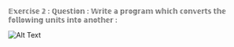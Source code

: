 𝔼𝕩𝕖𝕣𝕔𝕚𝕤𝕖 𝟚 : ℚ𝕦𝕖𝕤𝕥𝕚𝕠𝕟 : 𝕎𝕣𝕚𝕥𝕖 𝕒 𝕡𝕣𝕠𝕘𝕣𝕒𝕞 𝕨𝕙𝕚𝕔𝕙 𝕔𝕠𝕟𝕧𝕖𝕣𝕥𝕤 𝕥𝕙𝕖 𝕗𝕠𝕝𝕝𝕠𝕨𝕚𝕟𝕘 𝕦𝕟𝕚𝕥𝕤 𝕚𝕟𝕥𝕠 𝕒𝕟𝕠𝕥𝕙𝕖𝕣 :

![Alt Text](https://cdn.dribbble.com/users/1059583/screenshots/4171367/coding-freak.gif)
